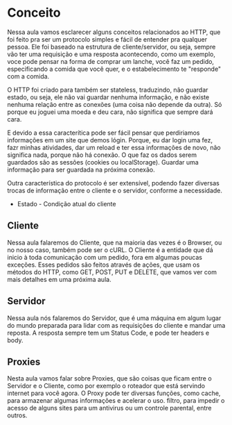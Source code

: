 # Conceito

Nessa aula vamos esclarecer alguns conceitos relacionados ao HTTP, que foi feito pra ser um protocolo simples e fácil de entender pra qualquer pessoa. Ele foi baseado na estrutura de cliente/servidor, ou seja, sempre vão ter uma requisição e uma resposta acontecendo, como um exemplo, voce pode pensar na forma de comprar um lanche, você faz um pedido, especificando a comida que você quer, e o estabelecimento te "responde" com a comida. 

O HTTP foi criado para também ser stateless, traduzindo, não guardar estado, ou seja, ele não vai guardar nenhuma informação, e não existe nenhuma relação entre as conexões (uma coisa não depende da outra). Só porque eu joguei uma moeda e deu cara, não significa que sempre dará cara.

E devido a essa caracterítica pode ser fácil pensar que perdiriamos informações em um site que demos lógin. Porque, eu dar login uma fez, fazr minhas atividades, dar um reload e ter essa informações de novo, não significa nada, porque não há conexão. O que faz os dados serem guardados são as sessões (cookies ou localStorage). Guardar uma informação para ser guardada na próxima conexão.

Outra característica do protocolo é ser extensível, podendo fazer diversas trocas de informação entre o cliente e o servidor, conforme a necessidade.

* Estado - Condição atual do cliente

## Cliente

Nessa aula falaremos do Cliente, que na maioria das vezes é o Browser, ou no nosso caso, também pode ser o cURL. O Cliente é a entidade que dá inicio à toda comunicação com um pedido, fora em algumas poucas exceções. Esses pedidos são feitos através de ações, que usam os métodos do HTTP, como GET, POST, PUT e DELETE, que vamos ver com mais detalhes em uma próxima aula.

## Servidor

Nessa aula nós falaremos do Servidor, que é uma máquina em algum lugar do mundo preparada para lidar com as requisições do cliente e mandar uma reposta. A resposta sempre tem um Status Code, e pode ter headers e body.

## Proxies

Nesta aula vamos falar sobre Proxies, que são coisas que ficam entre o Servidor e o Cliente, como por exemplo o roteador que está servindo internet para você agora. O Proxy pode ter diversas funções, como cache, para armazenar algumas informações e acelerar o uso. filtro, para impedir o acesso de alguns sites para um antivirus ou um controle parental, entre outros.